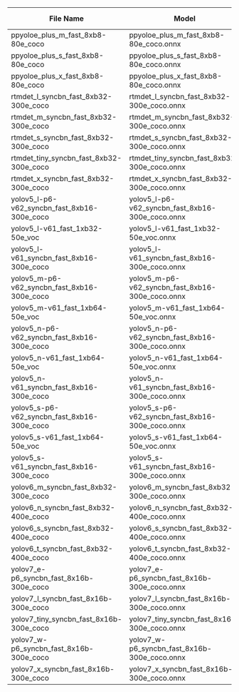 | File Name | Model | Node Count | Input Count | Output Count | Num Params | Model Size |
|-----------|-------|------------|-------------|--------------|------------|------------|
| ppyoloe_plus_m_fast_8xb8-80e_coco | ppyoloe_plus_m_fast_8xb8-80e_coco.onnx | 613 | 1 | 2 | 23413554 | 89.31562042236328 |
| ppyoloe_plus_s_fast_8xb8-80e_coco | ppyoloe_plus_s_fast_8xb8-80e_coco.onnx | 541 | 1 | 2 | 7918114 | 30.20520782470703 |
| ppyoloe_plus_x_fast_8xb8-80e_coco | ppyoloe_plus_x_fast_8xb8-80e_coco.onnx | 757 | 1 | 2 | 98395138 | 375.34766387939453 |
| rtmdet_l_syncbn_fast_8xb32-300e_coco | rtmdet_l_syncbn_fast_8xb32-300e_coco.onnx | 703 | 1 | 2 | 56994555 | 217.41697311401367 |
| rtmdet_m_syncbn_fast_8xb32-300e_coco | rtmdet_m_syncbn_fast_8xb32-300e_coco.onnx | 608 | 1 | 2 | 27339139 | 104.2905387878418 |
| rtmdet_s_syncbn_fast_8xb32-300e_coco | rtmdet_s_syncbn_fast_8xb32-300e_coco.onnx | 513 | 1 | 2 | 10054155 | 38.35355758666992 |
| rtmdet_tiny_syncbn_fast_8xb32-300e_coco | rtmdet_tiny_syncbn_fast_8xb32-300e_coco.onnx | 493 | 1 | 2 | 5550847 | 21.174800872802734 |
| rtmdet_x_syncbn_fast_8xb32-300e_coco | rtmdet_x_syncbn_fast_8xb32-300e_coco.onnx | 798 | 1 | 2 | 102169203 | 389.74457931518555 |
| yolov5_l-p6-v62_syncbn_fast_8xb16-300e_coco | yolov5_l-p6-v62_syncbn_fast_8xb16-300e_coco.onnx | 818 | 1 | 2 | 76726418 | 292.6880569458008 |
| yolov5_l-v61_fast_1xb32-50e_voc | yolov5_l-v61_fast_1xb32-50e_voc.onnx | 666 | 1 | 2 | 46210666 | 176.27970123291016 |
| yolov5_l-v61_syncbn_fast_8xb16-300e_coco | yolov5_l-v61_syncbn_fast_8xb16-300e_coco.onnx | 666 | 1 | 2 | 46533766 | 177.5122299194336 |
| yolov5_m-p6-v62_syncbn_fast_8xb16-300e_coco | yolov5_m-p6-v62_syncbn_fast_8xb16-300e_coco.onnx | 726 | 1 | 2 | 35704994 | 136.20374298095703 |
| yolov5_m-v61_fast_1xb64-50e_voc | yolov5_m-v61_fast_1xb64-50e_voc.onnx | 593 | 1 | 2 | 20929786 | 79.8407974243164 |
| yolov5_n-p6-v62_syncbn_fast_8xb16-300e_coco | yolov5_n-p6-v62_syncbn_fast_8xb16-300e_coco.onnx | 634 | 1 | 2 | 3239970 | 12.359504699707031 |
| yolov5_n-v61_fast_1xb64-50e_voc | yolov5_n-v61_fast_1xb64-50e_voc.onnx | 520 | 1 | 2 | 1786298 | 6.814186096191406 |
| yolov5_n-v61_syncbn_fast_8xb16-300e_coco | yolov5_n-v61_syncbn_fast_8xb16-300e_coco.onnx | 520 | 1 | 2 | 1867478 | 7.123863220214844 |
| yolov5_s-p6-v62_syncbn_fast_8xb16-300e_coco | yolov5_s-p6-v62_syncbn_fast_8xb16-300e_coco.onnx | 634 | 1 | 2 | 12612594 | 48.11322784423828 |
| yolov5_s-v61_fast_1xb64-50e_voc | yolov5_s-v61_fast_1xb64-50e_voc.onnx | 520 | 1 | 2 | 7064138 | 26.947547912597656 |
| yolov5_s-v61_syncbn_fast_8xb16-300e_coco | yolov5_s-v61_syncbn_fast_8xb16-300e_coco.onnx | 520 | 1 | 2 | 7225958 | 27.564842224121094 |
| yolov6_m_syncbn_fast_8xb32-300e_coco | yolov6_m_syncbn_fast_8xb32-300e_coco.onnx | 493 | 1 | 2 | 34243257 | 130.62765884399414 |
| yolov6_n_syncbn_fast_8xb32-400e_coco | yolov6_n_syncbn_fast_8xb32-400e_coco.onnx | 353 | 1 | 2 | 4317240 | 16.468963623046875 |
| yolov6_s_syncbn_fast_8xb32-400e_coco | yolov6_s_syncbn_fast_8xb32-400e_coco.onnx | 353 | 1 | 2 | 17220440 | 65.69076538085938 |
| yolov6_t_syncbn_fast_8xb32-400e_coco | yolov6_t_syncbn_fast_8xb32-400e_coco.onnx | 353 | 1 | 2 | 9695560 | 36.985626220703125 |
| yolov7_e-p6_syncbn_fast_8x16b-300e_coco | yolov7_e-p6_syncbn_fast_8x16b-300e_coco.onnx | 866 | 1 | 2 | 97207248 | 370.81622314453125 |
| yolov7_l_syncbn_fast_8x16b-300e_coco | yolov7_l_syncbn_fast_8x16b-300e_coco.onnx | 624 | 1 | 2 | 36907971 | 140.7927360534668 |
| yolov7_tiny_syncbn_fast_8x16b-300e_coco | yolov7_tiny_syncbn_fast_8x16b-300e_coco.onnx | 462 | 1 | 2 | 6221443 | 23.732921600341797 |
| yolov7_w-p6_syncbn_fast_8x16b-300e_coco | yolov7_w-p6_syncbn_fast_8x16b-300e_coco.onnx | 739 | 1 | 2 | 70397968 | 268.54693603515625 |
| yolov7_x_syncbn_fast_8x16b-300e_coco | yolov7_x_syncbn_fast_8x16b-300e_coco.onnx | 672 | 1 | 2 | 71314819 | 272.0444450378418 |
